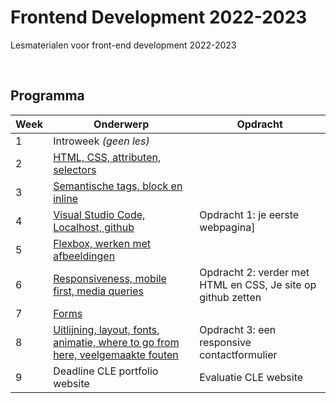 # Frontend Development 2022-2023

Lesmaterialen voor front-end development 2022-2023

<br>

## Programma

| Week | Onderwerp | Opdracht | 
|------|---------|----------|
| 1 | Introweek *(geen les)* | | 
| 2 | [HTML, CSS, attributen, selectors](./week2.md) | | 
| 3 | [Semantische tags, block en inline](./week3.md) |  | 
| 4 | [Visual Studio Code, Localhost, github](./week4.md) | Opdracht 1: je eerste webpagina] | 
| 5 | [Flexbox, werken met afbeeldingen](./week5.md) |  | 
| 6 | [Responsiveness, mobile first, media queries](./week6.md) | Opdracht 2: verder met HTML en CSS, Je site op github zetten | 
| 7 | [Forms](./week7.md) |  | 
| 8 | [Uitlijning, layout, fonts, animatie, where to go from here, veelgemaakte fouten](./week8.md) | Opdracht 3: een responsive contactformulier | 
| 9 | Deadline CLE portfolio website | Evaluatie CLE website | 